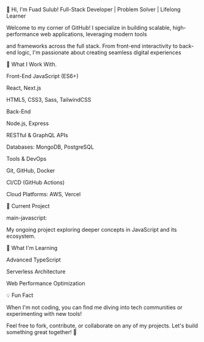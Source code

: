 👋 Hi, I'm Fuad Sulub!
Full-Stack Developer | Problem Solver | Lifelong Learner

Welcome to my corner of GitHub! I specialize in building scalable,
high-performance web applications, leveraging modern tools 

and frameworks across the full stack. From front-end interactivity to back-end logic,
I'm passionate about creating seamless digital experiences



🚀 What I Work With.

Front-End
JavaScript (ES6+)

React, Next.js

HTML5, CSS3, Sass, TailwindCSS


Back-End

Node.js, Express

RESTful & GraphQL APIs

Databases: MongoDB, PostgreSQL

Tools & DevOps

Git, GitHub, Docker

CI/CD (GitHub Actions)

Cloud Platforms: AWS, Vercel

💼 Current Project

main-javascript:

My ongoing project exploring deeper concepts in JavaScript and its ecosystem.



🌱 What I'm Learning

Advanced TypeScript

Serverless Architecture

Web Performance Optimization

💡 Fun Fact

When I'm not coding, you can find me diving into tech communities or experimenting with new tools!

Feel free to fork, contribute, or collaborate on any of my projects. Let's build something great together! 🚀
